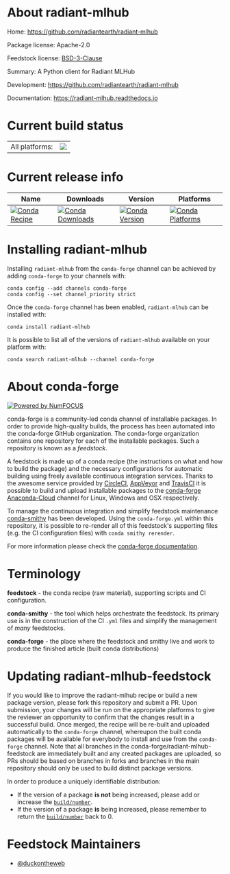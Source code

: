 About radiant-mlhub
===================

Home: https://github.com/radiantearth/radiant-mlhub

Package license: Apache-2.0

Feedstock license: [BSD-3-Clause](https://github.com/conda-forge/radiant-mlhub-feedstock/blob/master/LICENSE.txt)

Summary: A Python client for Radiant MLHub

Development: https://github.com/radiantearth/radiant-mlhub

Documentation: https://radiant-mlhub.readthedocs.io

Current build status
====================


<table><tr><td>All platforms:</td>
    <td>
      <a href="https://dev.azure.com/conda-forge/feedstock-builds/_build/latest?definitionId=12425&branchName=master">
        <img src="https://dev.azure.com/conda-forge/feedstock-builds/_apis/build/status/radiant-mlhub-feedstock?branchName=master">
      </a>
    </td>
  </tr>
</table>

Current release info
====================

| Name | Downloads | Version | Platforms |
| --- | --- | --- | --- |
| [![Conda Recipe](https://img.shields.io/badge/recipe-radiant--mlhub-green.svg)](https://anaconda.org/conda-forge/radiant-mlhub) | [![Conda Downloads](https://img.shields.io/conda/dn/conda-forge/radiant-mlhub.svg)](https://anaconda.org/conda-forge/radiant-mlhub) | [![Conda Version](https://img.shields.io/conda/vn/conda-forge/radiant-mlhub.svg)](https://anaconda.org/conda-forge/radiant-mlhub) | [![Conda Platforms](https://img.shields.io/conda/pn/conda-forge/radiant-mlhub.svg)](https://anaconda.org/conda-forge/radiant-mlhub) |

Installing radiant-mlhub
========================

Installing `radiant-mlhub` from the `conda-forge` channel can be achieved by adding `conda-forge` to your channels with:

```
conda config --add channels conda-forge
conda config --set channel_priority strict
```

Once the `conda-forge` channel has been enabled, `radiant-mlhub` can be installed with:

```
conda install radiant-mlhub
```

It is possible to list all of the versions of `radiant-mlhub` available on your platform with:

```
conda search radiant-mlhub --channel conda-forge
```


About conda-forge
=================

[![Powered by
NumFOCUS](https://img.shields.io/badge/powered%20by-NumFOCUS-orange.svg?style=flat&colorA=E1523D&colorB=007D8A)](https://numfocus.org)

conda-forge is a community-led conda channel of installable packages.
In order to provide high-quality builds, the process has been automated into the
conda-forge GitHub organization. The conda-forge organization contains one repository
for each of the installable packages. Such a repository is known as a *feedstock*.

A feedstock is made up of a conda recipe (the instructions on what and how to build
the package) and the necessary configurations for automatic building using freely
available continuous integration services. Thanks to the awesome service provided by
[CircleCI](https://circleci.com/), [AppVeyor](https://www.appveyor.com/)
and [TravisCI](https://travis-ci.com/) it is possible to build and upload installable
packages to the [conda-forge](https://anaconda.org/conda-forge)
[Anaconda-Cloud](https://anaconda.org/) channel for Linux, Windows and OSX respectively.

To manage the continuous integration and simplify feedstock maintenance
[conda-smithy](https://github.com/conda-forge/conda-smithy) has been developed.
Using the ``conda-forge.yml`` within this repository, it is possible to re-render all of
this feedstock's supporting files (e.g. the CI configuration files) with ``conda smithy rerender``.

For more information please check the [conda-forge documentation](https://conda-forge.org/docs/).

Terminology
===========

**feedstock** - the conda recipe (raw material), supporting scripts and CI configuration.

**conda-smithy** - the tool which helps orchestrate the feedstock.
                   Its primary use is in the construction of the CI ``.yml`` files
                   and simplify the management of *many* feedstocks.

**conda-forge** - the place where the feedstock and smithy live and work to
                  produce the finished article (built conda distributions)


Updating radiant-mlhub-feedstock
================================

If you would like to improve the radiant-mlhub recipe or build a new
package version, please fork this repository and submit a PR. Upon submission,
your changes will be run on the appropriate platforms to give the reviewer an
opportunity to confirm that the changes result in a successful build. Once
merged, the recipe will be re-built and uploaded automatically to the
`conda-forge` channel, whereupon the built conda packages will be available for
everybody to install and use from the `conda-forge` channel.
Note that all branches in the conda-forge/radiant-mlhub-feedstock are
immediately built and any created packages are uploaded, so PRs should be based
on branches in forks and branches in the main repository should only be used to
build distinct package versions.

In order to produce a uniquely identifiable distribution:
 * If the version of a package **is not** being increased, please add or increase
   the [``build/number``](https://docs.conda.io/projects/conda-build/en/latest/resources/define-metadata.html#build-number-and-string).
 * If the version of a package **is** being increased, please remember to return
   the [``build/number``](https://docs.conda.io/projects/conda-build/en/latest/resources/define-metadata.html#build-number-and-string)
   back to 0.

Feedstock Maintainers
=====================

* [@duckontheweb](https://github.com/duckontheweb/)

